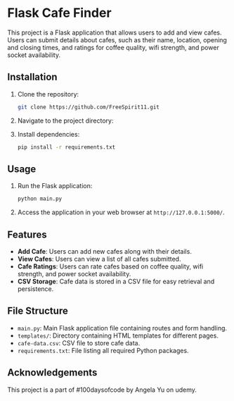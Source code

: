 # Flask Cafe Finder

This project is a Flask application that allows users to add and view cafes. Users can submit details about cafes, such as their name, location, opening and closing times, and ratings for coffee quality, wifi strength, and power socket availability.

## Installation

1. Clone the repository:

   ```bash
   git clone https://github.com/FreeSpirit11.git
   ```

2. Navigate to the project directory:

3. Install dependencies:

   ```bash
   pip install -r requirements.txt
   ```

## Usage

1. Run the Flask application:

   ```bash
   python main.py
   ```

2. Access the application in your web browser at `http://127.0.0.1:5000/`.

## Features

- **Add Cafe**: Users can add new cafes along with their details.
- **View Cafes**: Users can view a list of all cafes submitted.
- **Cafe Ratings**: Users can rate cafes based on coffee quality, wifi strength, and power socket availability.
- **CSV Storage**: Cafe data is stored in a CSV file for easy retrieval and persistence.

## File Structure

- `main.py`: Main Flask application file containing routes and form handling.
- `templates/`: Directory containing HTML templates for different pages.
- `cafe-data.csv`: CSV file to store cafe data.
- `requirements.txt`: File listing all required Python packages.

## Acknowledgements

This project is a part of #100daysofcode by Angela Yu on udemy.
